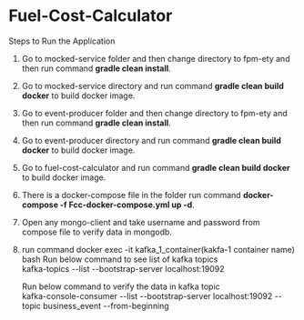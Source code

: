 # Fuel-Cost-Calculator

Steps to Run the Application

1. Go to mocked-service folder and then change directory to fpm-ety and then run command **gradle clean install**.

2. Go to mocked-service directory and run command **gradle clean build docker** to build docker image.

3. Go to event-producer folder and then change directory to fpm-ety and then run command **gradle clean install**.

4. Go to event-producer directory and run command  **gradle clean build docker** to build docker image.

5. Go to fuel-cost-calculator and run command **gradle clean build docker** to build docker image.

6. There is a docker-compose file in the folder run command **docker-compose -f Fcc-docker-compose.yml up -d**.

7. Open any mongo-client and take username and password from compose file to verify data in mongodb.

8. run command docker exec -it kafka_1_container(kakfa-1 container name) bash
   Run below command to see list of kafka topics  
   kafka-topics --list --bootstrap-server localhost:19092

   Run below command to verify the data in kafka topic                
   kafka-console-consumer --list --bootstrap-server localhost:19092 --topic business_event --from-beginning
